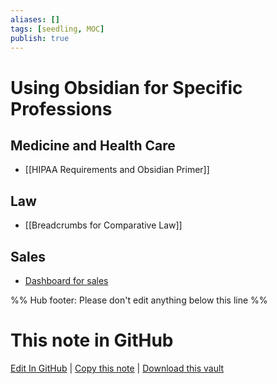 ```yaml
---
aliases: []
tags: [seedling, MOC]
publish: true
---
```


# Using Obsidian for Specific Professions

## Medicine and Health Care

- [[HIPAA Requirements and Obsidian Primer]]

## Law

- [[Breadcrumbs for Comparative Law]]

## Sales

- [Dashboard for sales](https://forum.obsidian.md/t/dashboard-and-workflow-for-obsidian-at-work-sales/34794)

%% Hub footer: Please don't edit anything below this line %%

# This note in GitHub

<span class="git-footer">[Edit In GitHub](https://github.dev/obsidian-community/obsidian-hub/blob/main/04%20-%20Guides%2C%20Workflows%2C%20%26%20Courses/for%20Specific%20Professions.md "git-hub-edit-note") | [Copy this note](https://raw.githubusercontent.com/obsidian-community/obsidian-hub/main/04%20-%20Guides%2C%20Workflows%2C%20%26%20Courses/for%20Specific%20Professions.md "git-hub-copy-note") | [Download this vault](https://github.com/obsidian-community/obsidian-hub/archive/refs/heads/main.zip "git-hub-download-vault") </span>
